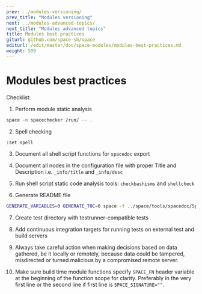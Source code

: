 ```yaml
---
prev: ../modules-versioning/
prev_title: "Modules versioning"
next: ../modules-advanced-topics/
next_title: "Modules advanced topics"
title: Modules best practices
giturl: github.com/space-sh/space
editurl: /edit/master/doc/space-modules/modules-best-practices.md
weight: 509
---
```


# Modules best practices


Checklist:  

1. Perform module static analysis  
```sh
space -m spacechecker /run/ -- .
```

2. Spell checking  
```sh
:set spell
```

3. Document all shell script functions for `spacedoc` export

4. Document all nodes in the configuration file with proper Title and Description i.e. `_info/title` and `_info/desc`

5. Run shell script static code analysis tools: `checkbashisms` and `shellcheck`

6. Generate README file  
```sh
GENERATE_VARIABLES=0 GENERATE_TOC=0 space -f ../space/tools/spacedoc/Spacefile.yaml /module/ -- Spacefile.sh
```

7. Create test directory with testrunner-compatible tests

8. Add continuous integration targets for running tests on external test and build servers

9. Always take careful action when making decisions based on data gathered, be it locally or remotely, because data could be tampered, misdirected or turned malicious by a compromised remote server.

10. Make sure build time module functions specify `SPACE_FN` header variable at the beginning of the function scope for clarity. Preferably in the very first line or the second line if first line is `SPACE_SIGNATURE=""`.
